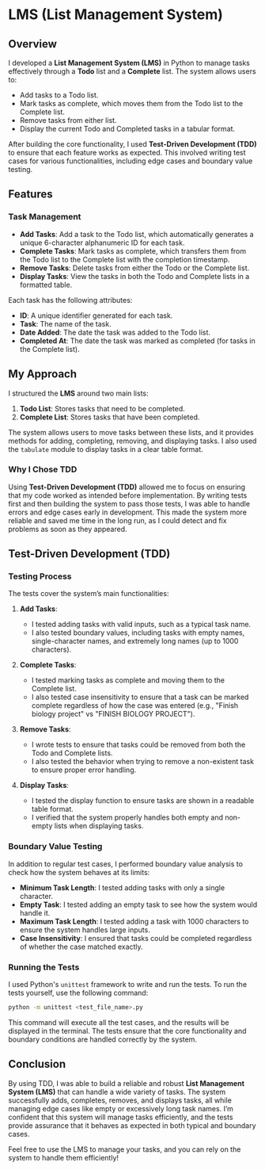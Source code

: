 
# LMS (List Management System)

## Overview

I developed a **List Management System (LMS)** in Python to manage tasks effectively through a **Todo** list and a **Complete** list. The system allows users to:
- Add tasks to a Todo list.
- Mark tasks as complete, which moves them from the Todo list to the Complete list.
- Remove tasks from either list.
- Display the current Todo and Completed tasks in a tabular format.

After building the core functionality, I used **Test-Driven Development (TDD)** to ensure that each feature works as expected. This involved writing test cases for various functionalities, including edge cases and boundary value testing.

## Features

### Task Management
- **Add Tasks**: Add a task to the Todo list, which automatically generates a unique 6-character alphanumeric ID for each task.
- **Complete Tasks**: Mark tasks as complete, which transfers them from the Todo list to the Complete list with the completion timestamp.
- **Remove Tasks**: Delete tasks from either the Todo or the Complete list.
- **Display Tasks**: View the tasks in both the Todo and Complete lists in a formatted table.

Each task has the following attributes:
- **ID**: A unique identifier generated for each task.
- **Task**: The name of the task.
- **Date Added**: The date the task was added to the Todo list.
- **Completed At**: The date the task was marked as completed (for tasks in the Complete list).

## My Approach

I structured the **LMS** around two main lists:
1. **Todo List**: Stores tasks that need to be completed.
2. **Complete List**: Stores tasks that have been completed.

The system allows users to move tasks between these lists, and it provides methods for adding, completing, removing, and displaying tasks. I also used the `tabulate` module to display tasks in a clear table format.

### Why I Chose TDD

Using **Test-Driven Development (TDD)** allowed me to focus on ensuring that my code worked as intended before implementation. By writing tests first and then building the system to pass those tests, I was able to handle errors and edge cases early in development. This made the system more reliable and saved me time in the long run, as I could detect and fix problems as soon as they appeared.

## Test-Driven Development (TDD)

### Testing Process

The tests cover the system’s main functionalities:
1. **Add Tasks**:
   - I tested adding tasks with valid inputs, such as a typical task name.
   - I also tested boundary values, including tasks with empty names, single-character names, and extremely long names (up to 1000 characters).

2. **Complete Tasks**:
   - I tested marking tasks as complete and moving them to the Complete list.
   - I also tested case insensitivity to ensure that a task can be marked complete regardless of how the case was entered (e.g., "Finish biology project" vs "FINISH BIOLOGY PROJECT").

3. **Remove Tasks**:
   - I wrote tests to ensure that tasks could be removed from both the Todo and Complete lists.
   - I also tested the behavior when trying to remove a non-existent task to ensure proper error handling.

4. **Display Tasks**:
   - I tested the display function to ensure tasks are shown in a readable table format.
   - I verified that the system properly handles both empty and non-empty lists when displaying tasks.

### Boundary Value Testing

In addition to regular test cases, I performed boundary value analysis to check how the system behaves at its limits:
- **Minimum Task Length**: I tested adding tasks with only a single character.
- **Empty Task**: I tested adding an empty task to see how the system would handle it.
- **Maximum Task Length**: I tested adding a task with 1000 characters to ensure the system handles large inputs.
- **Case Insensitivity**: I ensured that tasks could be completed regardless of whether the case matched exactly.

### Running the Tests

I used Python's `unittest` framework to write and run the tests. To run the tests yourself, use the following command:

```bash
python -m unittest <test_file_name>.py
```

This command will execute all the test cases, and the results will be displayed in the terminal. The tests ensure that the core functionality and boundary conditions are handled correctly by the system.

## Conclusion

By using TDD, I was able to build a reliable and robust **List Management System (LMS)** that can handle a wide variety of tasks. The system successfully adds, completes, removes, and displays tasks, all while managing edge cases like empty or excessively long task names. I’m confident that this system will manage tasks efficiently, and the tests provide assurance that it behaves as expected in both typical and boundary cases.

Feel free to use the LMS to manage your tasks, and you can rely on the system to handle them efficiently!


